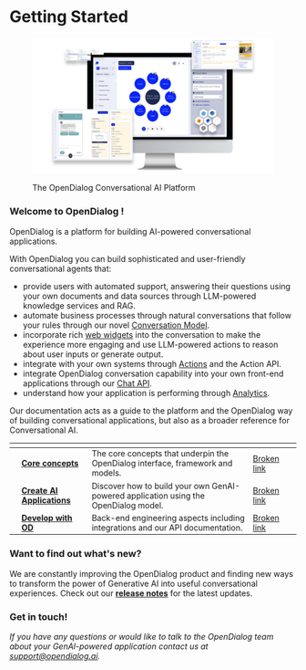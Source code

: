 # Getting Started

<figure><img src=".gitbook/assets/still.png" alt="The Open dialog conversation engine displaying features available to build robust conversations"><figcaption><p>The OpenDialog Conversational AI Platform</p></figcaption></figure>

### Welcome to OpenDialog !

OpenDialog is a platform for building AI-powered conversational applications.&#x20;

With OpenDialog you can build sophisticated and user-friendly conversational agents that:

* provide users with automated support, answering their questions using your own documents and data sources through LLM-powered knowledge services and RAG.
* automate business processes through natural conversations that follow your rules through our novel [Conversation Model](the-opendialog-model/).
* incorporate rich [web widgets](opendialog-platform/conversation-designer/message-design/message-types/) into the conversation to make the experience more engaging and use LLM-powered actions to reason about user inputs or generate output.&#x20;
* integrate with your own  systems through [Actions](developping-with-opendialog/actions/) and the Action API.
* integrate OpenDialog conversation capability into your own front-end applications through our [Chat API](developping-with-opendialog/webchat/webchat-api.md).
* understand how your application is performing through [Analytics](monitoring-your-application.md).

Our documentation acts as a guide to the platform and the OpenDialog way of building conversational applications, but also as a broader reference for Conversational AI.

<table data-view="cards"><thead><tr><th></th><th></th><th></th><th data-hidden data-card-target data-type="content-ref"></th><th data-hidden data-card-cover data-type="files"></th></tr></thead><tbody><tr><td></td><td><a href="broken-reference"><strong>Core concepts</strong></a></td><td>The core concepts that underpin the OpenDialog  interface, framework and models.</td><td><a href="broken-reference">Broken link</a></td><td></td></tr><tr><td></td><td><a href="broken-reference"><strong>Create</strong> <strong>AI Applications</strong></a></td><td>Discover how to build your own GenAI-powered application using the OpenDialog model.</td><td><a href="broken-reference">Broken link</a></td><td></td></tr><tr><td></td><td><a href="broken-reference"><strong>Develop with OD</strong></a></td><td>Back-end engineering aspects including integrations and our API documentation.</td><td><a href="broken-reference">Broken link</a></td><td></td></tr></tbody></table>

### Want to find out what's new?

We are constantly improving the OpenDialog product and finding new ways to transform the power of Generative AI into useful conversational experiences.  Check out our [**release notes**](release-notes/release-notes.md) for the latest updates.

### Get in touch!

_If you have any questions or would like to talk to the OpenDialog team about your GenAI-powered application contact us at support@opendialog.ai._
